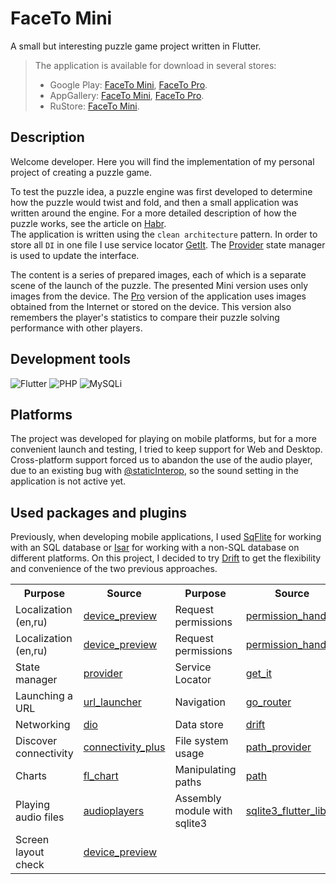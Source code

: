 # FaceTo Mini
A small but interesting puzzle game project written in Flutter.

> The application is available for download in several stores:
> - Google Play: [FaceTo Mini](https://play.google.com/store/apps/details?id=com.faceto.mini.facetomini&hl=ru), [FaceTo Pro](https://play.google.com/store/apps/details?id=com.faceto.app.faceto&hl=ru).
> - AppGallery: [FaceTo Mini](https://appgallery.huawei.com/app/C104966675), [FaceTo Pro](https://appgallery.huawei.com/app/C104966641).
> - RuStore: [FaceTo Mini](https://apps.rustore.ru/app/com.faceto.mini.facetomini.huawei).

## Description


Welcome developer. 
Here you will find the implementation of my personal project of creating a puzzle game.

To test the puzzle idea, a puzzle engine was first developed to determine how the puzzle would twist and fold, and then a small application was written around the engine. For a more detailed description of how the puzzle works, see the article on [Habr](https://habr.com/ru/articles/598995/).</br> 
The application is written using the `clean architecture` pattern. In order to store all `DI` in one file I use service locator [GetIt](https://pub.dev/packages/get_it). The [Provider](https://pub.dev/packages/provider)  state manager is used to update the interface. 

The content is a series of prepared images, each of which is a separate scene of the launch of the puzzle. The presented Mini version uses only images from the device. The [Pro](https://play.google.com/store/apps/details?id=com.faceto.app.faceto&hl=ru) version of the application uses images obtained from the Internet or stored on the device. This version also remembers the player's statistics to compare their puzzle solving performance with other players.

## Development tools
![Flutter](https://img.shields.io/badge/Flutter-02569B?style=for-the-badge&logo=flutter&logoColor=white)
![PHP](https://img.shields.io/badge/PHP-777BB4?style=for-the-badge&logo=php&logoColor=white)
![MySQLi](https://img.shields.io/badge/MySQL-00000F?style=for-the-badge&logo=mysql&logoColor=white)


## Platforms

The project was developed for playing on mobile platforms, but for a more convenient launch and testing, I tried to keep support for Web and Desktop. Cross-platform support forced us to abandon the use of the audio player, due to an existing bug with [@staticInterop](https://github.com/KubrickRubrik/facetomini/issues/16), so the sound setting in the application is not active yet.


## Used packages and plugins

Previously, when developing mobile applications, I used [SqFlite](https://pub.dev/packages/sqflite) for working with an SQL database or [Isar](https://pub.dev/packages/isar) for working with a non-SQL database on different platforms. On this project, I decided to try [Drift](https://pub.dev/packages/flutter_secure_storage) to get the flexibility and convenience of the two previous approaches.

<table>
<tr>
 <th>Purpose</th> <th>Source</th> <th>Purpose</th> <th>Source</th>
</tr>
 <tr>
    <td>Localization (en,ru)</td>         <td><a href='https://pub.dev/packages/device_preview'>device_preview</a></td>
    <td>Request permissions</td>          <td><a href='https://pub.dev/packages/sqlite3_flutter_libs'>permission_handler</a></td>
 </tr> 
 <tr>
   <td>Localization (en,ru)</td>         <td><a href='https://pub.dev/packages/device_preview'>device_preview</a></td>
   <td>Request permissions</td>          <td><a href='https://pub.dev/packages/sqlite3_flutter_libs'>permission_handler</a></td>
 </tr> 
 <tr> 
   <td>State manager</td>                <td><a href='https://pub.dev/packages/provider'>provider</a>     </td>
   <td>Service Locator</td>              <td><a href='https://pub.dev/packages/get_it'>get_it</a>     </td>
 </tr> 
 <tr>
   <td>Launching a URL</td>              <td><a href='https://pub.dev/packages/url_launcher'>url_launcher</a>     </td>
   <td>Navigation</td>                   <td><a href='https://pub.dev/packages/go_router'>go_router</a>     </td>
 </tr> 
  <tr> 
   <td>Networking</td>                   <td><a href='https://pub.dev/packages/dio'>dio</a>    </td>
   <td>Data store </td>                  <td><a href='https://pub.dev/packages/flutter_secure_storage'>drift</a>     </td>
</tr> 
<tr>
   <td>Discover connectivity </td>       <td><a href='https://pub.dev/packages/connectivity_plus'>connectivity_plus</a>     </td>
   <td>File system usage  </td>          <td><a href='https://pub.dev/packages/path_provider'>path_provider</a></td>
</tr> 
<tr> 
   <td>Charts</td>                       <td><a href='https://pub.dev/packages/fl_chart'>fl_chart</a></td>
   <td>Manipulating paths  </td>         <td><a href='https://pub.dev/packages/path'>path</a></td>
</tr> 
 <tr> 
   <td>Playing audio files </td>         <td><a href='https://pub.dev/packages/audio_in_app](https://pub.dev/packages/audioplayers'>audioplayers</a></td>
   <td>Assembly module with sqlite3</td> <td><a href='https://pub.dev/packages/sqlite3_flutter_libs'>sqlite3_flutter_libs</a></td>
</tr> 
<tr> 
   <td>Screen layout check  </td>        <td><a href='https://pub.dev/packages/device_preview'>device_preview</a></td> 
   <td></td>                             <td></td> 
</tr> 
</table>

